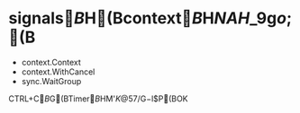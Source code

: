 # signals$B$H(Bcontext$B$H$NAH$_9g$o$;(B

* context.Context
* context.WithCancel
* sync.WaitGroup

CTRL+C$B$G(BTimer$B$HM'$K@5$7$/%7%c%C%H%@%&%s$G$-$l$P(BOK
